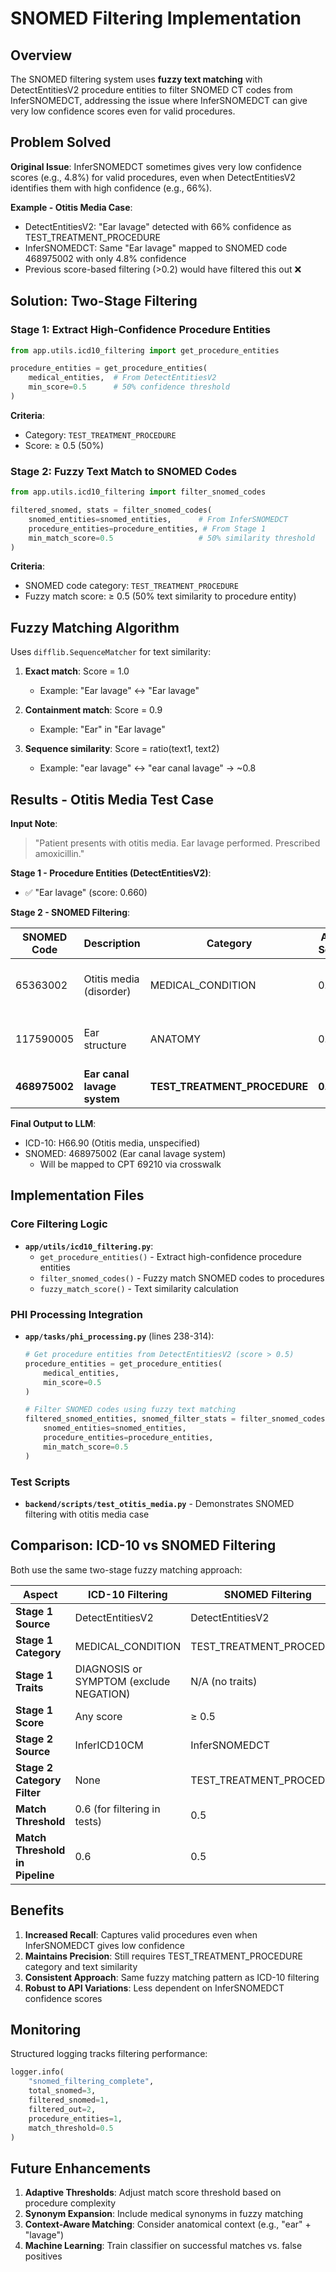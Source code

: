 # SNOMED Filtering Implementation

## Overview

The SNOMED filtering system uses **fuzzy text matching** with DetectEntitiesV2 procedure entities to filter SNOMED CT codes from InferSNOMEDCT, addressing the issue where InferSNOMEDCT can give very low confidence scores even for valid procedures.

## Problem Solved

**Original Issue**: InferSNOMEDCT sometimes gives very low confidence scores (e.g., 4.8%) for valid procedures, even when DetectEntitiesV2 identifies them with high confidence (e.g., 66%).

**Example - Otitis Media Case**:
- DetectEntitiesV2: "Ear lavage" detected with 66% confidence as TEST_TREATMENT_PROCEDURE
- InferSNOMEDCT: Same "Ear lavage" mapped to SNOMED code 468975002 with only 4.8% confidence
- Previous score-based filtering (>0.2) would have filtered this out ❌

## Solution: Two-Stage Filtering

### Stage 1: Extract High-Confidence Procedure Entities
```python
from app.utils.icd10_filtering import get_procedure_entities

procedure_entities = get_procedure_entities(
    medical_entities,  # From DetectEntitiesV2
    min_score=0.5      # 50% confidence threshold
)
```

**Criteria**:
- Category: `TEST_TREATMENT_PROCEDURE`
- Score: ≥ 0.5 (50%)

### Stage 2: Fuzzy Text Match to SNOMED Codes
```python
from app.utils.icd10_filtering import filter_snomed_codes

filtered_snomed, stats = filter_snomed_codes(
    snomed_entities=snomed_entities,      # From InferSNOMEDCT
    procedure_entities=procedure_entities, # From Stage 1
    min_match_score=0.5                   # 50% similarity threshold
)
```

**Criteria**:
- SNOMED code category: `TEST_TREATMENT_PROCEDURE`
- Fuzzy match score: ≥ 0.5 (50% text similarity to procedure entity)

## Fuzzy Matching Algorithm

Uses `difflib.SequenceMatcher` for text similarity:

1. **Exact match**: Score = 1.0
   - Example: "Ear lavage" ↔ "Ear lavage"

2. **Containment match**: Score = 0.9
   - Example: "Ear" in "Ear lavage"

3. **Sequence similarity**: Score = ratio(text1, text2)
   - Example: "ear lavage" ↔ "ear canal lavage" → ~0.8

## Results - Otitis Media Test Case

**Input Note**:
> "Patient presents with otitis media. Ear lavage performed. Prescribed amoxicillin."

**Stage 1 - Procedure Entities (DetectEntitiesV2)**:
- ✅ "Ear lavage" (score: 0.660)

**Stage 2 - SNOMED Filtering**:

| SNOMED Code | Description | Category | AWS Score | Match Score | Result |
|-------------|-------------|----------|-----------|-------------|--------|
| 65363002 | Otitis media (disorder) | MEDICAL_CONDITION | 0.763 | - | ❌ Excluded (wrong category) |
| 117590005 | Ear structure | ANATOMY | 0.076 | - | ❌ Excluded (wrong category) |
| **468975002** | **Ear canal lavage system** | **TEST_TREATMENT_PROCEDURE** | **0.048** | **1.0** | **✅ Included** |

**Final Output to LLM**:
- ICD-10: H66.90 (Otitis media, unspecified)
- SNOMED: 468975002 (Ear canal lavage system)
  - Will be mapped to CPT 69210 via crosswalk

## Implementation Files

### Core Filtering Logic
- **`app/utils/icd10_filtering.py`**:
  - `get_procedure_entities()` - Extract high-confidence procedure entities
  - `filter_snomed_codes()` - Fuzzy match SNOMED codes to procedures
  - `fuzzy_match_score()` - Text similarity calculation

### PHI Processing Integration
- **`app/tasks/phi_processing.py`** (lines 238-314):
  ```python
  # Get procedure entities from DetectEntitiesV2 (score > 0.5)
  procedure_entities = get_procedure_entities(
      medical_entities,
      min_score=0.5
  )

  # Filter SNOMED codes using fuzzy text matching
  filtered_snomed_entities, snomed_filter_stats = filter_snomed_codes(
      snomed_entities=snomed_entities,
      procedure_entities=procedure_entities,
      min_match_score=0.5
  )
  ```

### Test Scripts
- **`backend/scripts/test_otitis_media.py`** - Demonstrates SNOMED filtering with otitis media case

## Comparison: ICD-10 vs SNOMED Filtering

Both use the same two-stage fuzzy matching approach:

| Aspect | ICD-10 Filtering | SNOMED Filtering |
|--------|------------------|------------------|
| **Stage 1 Source** | DetectEntitiesV2 | DetectEntitiesV2 |
| **Stage 1 Category** | MEDICAL_CONDITION | TEST_TREATMENT_PROCEDURE |
| **Stage 1 Traits** | DIAGNOSIS or SYMPTOM (exclude NEGATION) | N/A (no traits) |
| **Stage 1 Score** | Any score | ≥ 0.5 |
| **Stage 2 Source** | InferICD10CM | InferSNOMEDCT |
| **Stage 2 Category Filter** | None | TEST_TREATMENT_PROCEDURE |
| **Match Threshold** | 0.6 (for filtering in tests) | 0.5 |
| **Match Threshold in Pipeline** | 0.6 | 0.5 |

## Benefits

1. **Increased Recall**: Captures valid procedures even when InferSNOMEDCT gives low confidence
2. **Maintains Precision**: Still requires TEST_TREATMENT_PROCEDURE category and text similarity
3. **Consistent Approach**: Same fuzzy matching pattern as ICD-10 filtering
4. **Robust to API Variations**: Less dependent on InferSNOMEDCT confidence scores

## Monitoring

Structured logging tracks filtering performance:

```python
logger.info(
    "snomed_filtering_complete",
    total_snomed=3,
    filtered_snomed=1,
    filtered_out=2,
    procedure_entities=1,
    match_threshold=0.5
)
```

## Future Enhancements

1. **Adaptive Thresholds**: Adjust match score threshold based on procedure complexity
2. **Synonym Expansion**: Include medical synonyms in fuzzy matching
3. **Context-Aware Matching**: Consider anatomical context (e.g., "ear" + "lavage")
4. **Machine Learning**: Train classifier on successful matches vs. false positives
